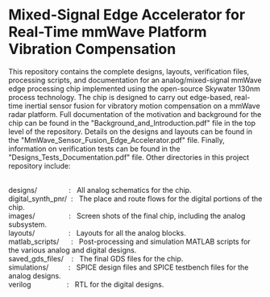 # Mixed-Signal Edge Accelerator for Real-Time mmWave Platform Vibration Compensation

This repository contains the complete designs, layouts, verification files, processing scripts, and documentation for an analog/mixed-signal mmWave edge processing chip implemented using the open-source Skywater 130nm process technology. The chip is designed to carry out edge-based, real-time inertial sensor fusion for vibratory motion compensation on a mmWave radar platform. Full documentation of the motivation and background for the chip can be found in the "Background_and_Introduction.pdf" file in the top level of the repository. Details on the designs and layouts can be found in the "MmWave_Sensor_Fusion_Edge_Accelerator.pdf" file. Finally, information on verification tests can be found in the "Designs_Tests_Documentation.pdf" file. Other directories in this project repository include:

<br />designs/&nbsp;&nbsp;&nbsp;&nbsp;&nbsp;&nbsp;&nbsp;&nbsp;&nbsp;&nbsp;&nbsp;&nbsp;&nbsp;&nbsp;&nbsp;&nbsp;:&nbsp;&nbsp;&nbsp;All analog schematics for the chip.
<br />digital_synth_pnr/&nbsp;&nbsp;:&nbsp;&nbsp;&nbsp;The place and route flows for the digital portions of the chip.
<br />images/&nbsp;&nbsp;&nbsp;&nbsp;&nbsp;&nbsp;&nbsp;&nbsp;&nbsp;&nbsp;&nbsp;&nbsp;&nbsp;&nbsp;&nbsp;&nbsp;&nbsp;:&nbsp;&nbsp;&nbsp;Screen shots of the final chip, including the analog subsystem.
<br />layouts/&nbsp;&nbsp;&nbsp;&nbsp;&nbsp;&nbsp;&nbsp;&nbsp;&nbsp;&nbsp;&nbsp;&nbsp;&nbsp;&nbsp;&nbsp;&nbsp;&nbsp;:&nbsp;&nbsp;&nbsp;Layouts for all the analog blocks.
<br />matlab_scripts/&nbsp;&nbsp;&nbsp;&nbsp;&nbsp;&nbsp;:&nbsp;&nbsp;&nbsp;Post-processing and simulation MATLAB scripts for the various analog and digital designs.
<br />saved_gds_files/&nbsp;&nbsp;&nbsp;&nbsp;:&nbsp;&nbsp;&nbsp;The final GDS files for the chip.
<br />simulations/&nbsp;&nbsp;&nbsp;&nbsp;&nbsp;&nbsp;&nbsp;&nbsp;&nbsp;&nbsp;:&nbsp;&nbsp;&nbsp;SPICE design files and SPICE testbench files for the analog designs.
<br />verilog&nbsp;&nbsp;&nbsp;&nbsp;&nbsp;&nbsp;&nbsp;&nbsp;&nbsp;&nbsp;&nbsp;&nbsp;&nbsp;&nbsp;&nbsp;&nbsp;&nbsp;&nbsp;:&nbsp;&nbsp;&nbsp;RTL for the digital designs.